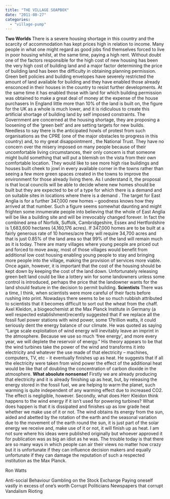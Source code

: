 ```yaml
---
title: "THE VILLAGE SOAPBOX"
date: "2011-08-27"
categories: 
  - "village-pump"
---
```


**Two Worlds** There is a severe housing shortage in this country and the scarcity of accommodation has kept prices high in relation to income. Many people in what one might regard as good jobs find themselves forced to live in poor housing whilst, at the same time, paying a high rent. Without doubt one of the factors responsible for the high cost of new housing has been the very high cost of building land and a major factor determining the price of building land has been the difficulty in obtaining planning permission. Green belt policies and building envelopes have severely restricted the amount of land available for building and they have enabled those already ensconced in their houses in the country to resist further developments. At the same time it has enabled those with land for which building permission was obtained to make a great deal of money at the expense of the house purchasers In England little more than 10% of the land is built on, the figure for the UK as a whole is much lower, and it is ridiculous to create this artificial shortage of building land by self imposed constraints. The Government are concerned at the housing shortage, they are proposing a loosening of the ‘green belt’ and are setting targets for new builds. Needless to say there is the anticipated howls of protest from such organisations as the CPRE (one of the major obstacles to progress in this country) and, to my great disappointment , the National Trust. They have no concern over the misery imposed on many people because of their uncomfortable living circumstances, their only concern is that someone might build something that will put a blemish on the vista from their own comfortable location. They would like to see more high rise buildings and houses built cheek to jowl in every available corner in the towns rather than seeing a few more green spaces created in the towns to improve the environment for those already living there. As I understand it, the proposal is that local councils will be able to decide where new homes should be built but they are expected to be of a type for which there is a demand and on suitable sites in locations where there is a demand . The target for East Anglia is for a further 347,000 new homes – goodness knows how they arrived at that number. Such a figure seems somewhat daunting and might frighten some innumerate people into believing that the whole of East Anglia will be like a building site and will be irrevocably changed forever. In fact the combined area of Norfolk, Suffolk, Cambridgeshire, Essex and Hertfordshire is 1,683,600 hectares (4,160,176 acres). If 347,000 homes are to be built at a fairly generous rate of 10 homes/acre they will require 34,700 acres and that is just 0.85% of the land area so that 99% of the land will remain much as it is today. There are many villages where young people are priced out and forced to move away, most of those villages would benefit from additional low cost housing enabling young people to stay and bringing more people into the village, making the provision of services more viable. Once again, however, it is important that the cost of the housing should be kept down by keeping the cost of the land down. Unfortunately releasing green belt land could be like a lottery win for some landowners unless some control is introduced, perhaps the price that the landowner wants for the land should feature in the decision to permit building. **Scientists** There was a time, I think, when scientists were more careful of their facts before rushing into print. Nowadays there seems to be so much rubbish attributed to scientists that it becomes difficult to sort out the wheat from the chaff. Axel Kleidon, a biogeochemist at the Max Planck Institute in Germany (a well respected establishment)recently suggested that if we replace all the fossil fuel power stations with wind power, some 17trillion watts, it could seriously dent the energy balance of our climate. He was quoted as saying “Large scale exploitation of wind energy will inevitably leave an imprint in the atmosphere. Because we use so much ‘free energy’, and more every year, we will deplete the reservoir of energy.” His theory appears to be that the wind turbines take the power of the wind and transforms it into electricity and whatever the use made of that electricity – machines, computers, TV, etc - it eventually finishes up as heat. He suggests that if all the electricity were taken from wind power the effect of the additional heat would be like that of doubling the concentration of carbon dioxide in the atmosphere. **What absolute nonsense!** Firstly we are already producing that electricity and it is already finishing up as heat, but, by releasing the energy stored in the fossil fuel, we are helping to warm the planet, such warming is quite independent of any warming effect due to increased CO2. The effect is negligible, however. Secondly, what does Herr Kleidon think happens to the wind energy if it isn’t used for powering turbines? What does happen is that it is dissipated and finishes up as low grade heat whether we make use of it or not. The wind obtains its energy from the sun, aided and abetted by the rotation of the earth and the seasonal variation due to the movement of the earth round the sun, it is just part of the solar energy we receive and, make use of it or not, it will finish up as heat. I am not sure where his ideas were published originally but whoever approved it for publication was as big an idiot as he was. The trouble today is that there are so many ways in which people can air their views no matter how crazy but it is unfortunate if they can influence decision makers and equally unfortunate if they can damage the reputation of such a respected institution as the Max Planck.

Ron Watts

Anti-social Behaviour Gambling on the Stock Exchange Paying oneself vastly in excess of one’s worth Corrupt Politicians Newspapers that corrupt Vandalism Rioting
